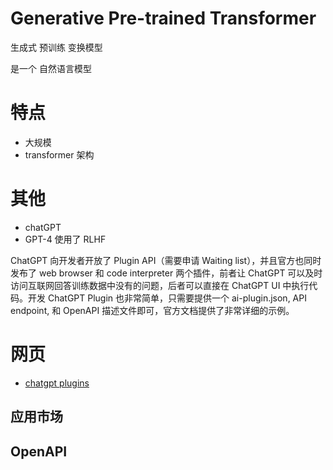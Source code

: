 
# Generative Pre-trained Transformer

生成式 预训练 变换模型

是一个 自然语言模型

# 特点

- 大规模
- transformer 架构

# 其他

- chatGPT
- GPT-4
使用了 RLHF

ChatGPT 向开发者开放了 Plugin API（需要申请 Waiting list），并且官方也同时发布了 web browser 和 code interpreter 两个插件，前者让 ChatGPT 可以及时访问互联网回答训练数据中没有的问题，后者可以直接在 ChatGPT UI 中执行代码。开发 ChatGPT Plugin 也非常简单，只需要提供一个 ai-plugin.json, API endpoint, 和 OpenAPI 描述文件即可，官方文档提供了非常详细的示例。


# 网页

- [chatgpt plugins](https://openai.com/blog/chatgpt-plugins)


## 应用市场

## OpenAPI

